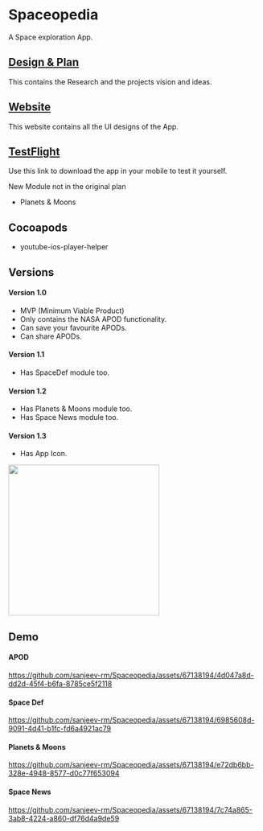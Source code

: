 # Spaceopedia
A Space exploration App.

## [Design & Plan](https://drive.google.com/file/d/1REiUXYZGVUqOHrslr1DMJ9Jx5VJL9ZN_/view?usp=sharing)
This contains the Research and the projects vision and ideas.

## [Website](https://www.sanjeevragunathan.com)
This website contains all the UI designs of the App.

## [TestFlight](https://testflight.apple.com/join/PlTx79tE)
Use this link to download the app in your mobile to test it yourself.

New Module not in the original plan
 - Planets & Moons

## Cocoapods
- youtube-ios-player-helper

## Versions
#### Version 1.0
- MVP (Minimum Viable Product)
- Only contains the NASA APOD functionality.
- Can save your favourite APODs.
- Can share APODs.

#### Version 1.1
- Has SpaceDef module too.

#### Version 1.2
- Has Planets & Moons module too.
- Has Space News module too.

#### Version 1.3
- Has App Icon.
<img src="https://github.com/sanjeev-rm/Spaceopedia/assets/67138194/ef1446b8-c20a-43f5-8cc0-1a2563b906da"  width="300" height="300">

## Demo
#### APOD
https://github.com/sanjeev-rm/Spaceopedia/assets/67138194/4d047a8d-dd2d-45f4-b6fa-8785ce5f2118

#### Space Def
https://github.com/sanjeev-rm/Spaceopedia/assets/67138194/6985608d-9091-4d41-b1fc-fd6a4921ac79

#### Planets & Moons
https://github.com/sanjeev-rm/Spaceopedia/assets/67138194/e72db6bb-328e-4948-8577-d0c77f653094

#### Space News
https://github.com/sanjeev-rm/Spaceopedia/assets/67138194/7c74a865-3ab8-4224-a860-df76d4a9de59
